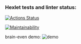 ### Hexlet tests and linter status:
[![Actions Status](https://github.com/sayat-a/python-project-49/actions/workflows/hexlet-check.yml/badge.svg)](https://github.com/sayat-a/python-project-49/actions)

[![Maintainability](https://api.codeclimate.com/v1/badges/ea3fe633e82fcc866f94/maintainability)](https://codeclimate.com/github/sayat-a/python-project-49/maintainability)

brain-even demo:
![demo](https://github.com/sayat-a/python-project-49/blob/main/demo-brain-even.gif)
